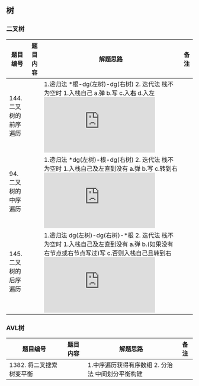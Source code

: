 <!--
 * @Description: 
 * @Autor: HTmonster
 * @Date: 2022-02-17 10:00:22
-->


## 树

### 二叉树

| 题目编号|题目内容 | 解题思路 | 备注 |
| ------ |---------|-------- | ---- |
|144. 二叉树的前序遍历| | 1.递归法 *根-dg(左树)-dg(右树) 2. 迭代法 栈不为空时 1.入栈自己  a.弹 b.写 c.入**右** d.入左 ![](http://latex.codecogs.com/gif.latex?O(n)\,O(n))||
|94.  二叉树的中序遍历| | 1.递归法 *dg(左树)-根-dg(右树) 2. 迭代法 栈不为空时 1.入栈自己及左直到没有 a.弹 b.写 c.转到右 ![](http://latex.codecogs.com/gif.latex?O(n)\,O(n))||
|145. 二叉树的后序遍历| | 1.递归法 dg(左树)-dg(右树)-*根 2. 迭代法 栈不为空时 1.入栈自己及左直到没有 a.弹 b.(如果没有右节点或右节点写过)写 c.否则入栈自己且转到右  ![](http://latex.codecogs.com/gif.latex?O(n)\,O(n))||

### AVL树

| 题目编号|题目内容 | 解题思路 | 备注 |
| ------ |---------|-------- | ---- |
|1382. 将二叉搜索树变平衡| | 1.中序遍历获得有序数组 2. 分治法 中间划分平衡构建||